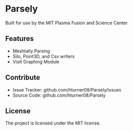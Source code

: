 Parsely
========

Built for use by the MIT Plasma Fusion and Science Center

Features
--------
- Meshtally Parsing
- Silo, Point3D, and Csv writers
- VisIt Graphing Module

Contribute
----------

- Issue Tracker: github.com/hturner08/Parsely/issues
- Source Code: github.com/hturner08/Parsely

License
-------

The project is licensed under the MIT license.
